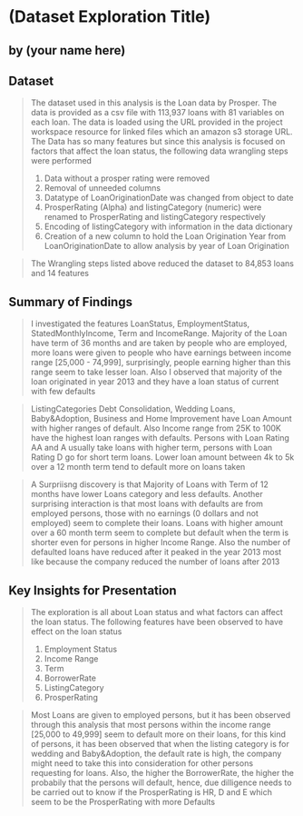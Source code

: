# (Dataset Exploration Title)
## by (your name here)


## Dataset

> The dataset used in this analysis is the Loan data by Prosper. The data is provided as a csv file with 113,937 loans with 81 variables on each loan. The data is loaded using the URL provided in the project workspace resource for linked files which an amazon s3 storage URL.
> The Data has so many features but since this analysis is focused on factors that affect the loan status, the following data wrangling steps were performed
> 1. Data without a prosper rating were removed
> 2. Removal of unneeded columns
> 2. Datatype of LoanOriginationDate was changed from object to date
> 3. ProsperRating (Alpha) and listingCategory (numeric) were renamed to ProsperRating and listingCategory respectively
> 4. Encoding of listingCategory with information in the data dictionary
> 5. Creation of a new column to hold the Loan Origination Year from LoanOriginationDate to allow analysis by year of Loan Origination

> The Wrangling steps listed above reduced the dataset to 84,853 loans and 14 features

## Summary of Findings

> I investigated the features LoanStatus, EmploymentStatus, StatedMonthlyIncome, Term and IncomeRange. Majority of the Loan have term of 36 months and are taken by people who are employed, more loans were given to people who have earnings between income range [25,000 - 74,999], surprisingly, people earning higher than this range seem to take lesser loan. Also I observed that majority of the loan originated in year 2013 and they have a loan status of current with few defaults

>ListingCategories Debt Consolidation, Wedding Loans, Baby&Adoption, Business and Home Improvement have Loan Amount with higher ranges of default. Also Income range from 25K to 100K have the highest loan ranges with defaults. Persons with Loan Rating AA and A usually take loans with higher term, persons with Loan Rating D go for short term loans. Lower loan amount between 4k to 5k over a 12 month term tend to default more on loans taken

> A Surpriisng discovery is that Majority of Loans with Term of 12 months have lower Loans category and less defaults. Another surprising interaction is that most loans with defaults are from employed persons, those with no earnings (0 dollars and not employed) seem to complete their loans. Loans with higher amount over a 60 month term seem to complete but default when the term is shorter even for persons in higher Income Range. Also the number of defaulted loans have reduced after it peaked in the year 2013 most like because the company reduced the number of loans after 2013


## Key Insights for Presentation

> The exploration is all about Loan status and what factors can affect the loan status. The following features have been observed to have effect on the loan status
>1. Employment Status
>2. Income Range
>3. Term
>4. BorrowerRate
>5. ListingCategory
>6. ProsperRating

> Most Loans are given to employed persons, but it has been observed through this analysis that most persons within the income range [25,000 to 49,999] seem to default more on their loans, for this kind of persons, it has been observed that when the listing category is for wedding and Baby&Adoption, the default rate is high, the company might need to take this into consideration for other persons requesting for loans.
Also, the higher the BorrowerRate, the higher the probabily that the persons will default, hence, due dilligence needs to be carried out to know if the ProsperRating is HR, D and E which seem to be the ProsperRating with more Defaults
